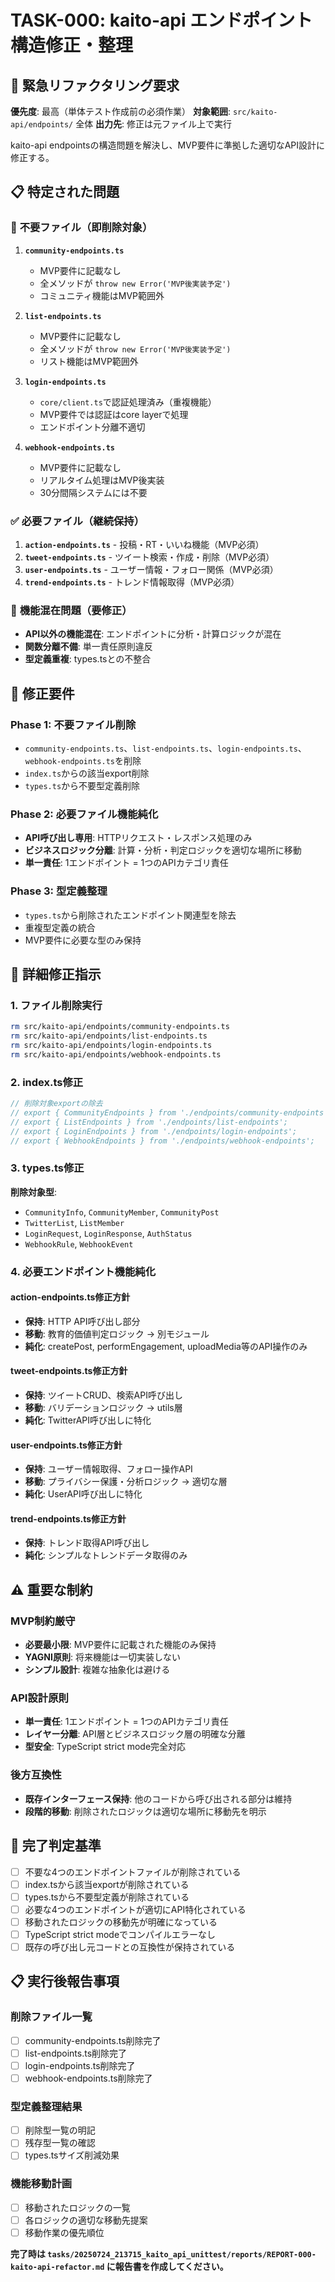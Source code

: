 # TASK-000: kaito-api エンドポイント構造修正・整理

## 🚨 **緊急リファクタリング要求**

**優先度**: 最高（単体テスト作成前の必須作業）
**対象範囲**: `src/kaito-api/endpoints/` 全体
**出力先**: 修正は元ファイル上で実行

kaito-api endpointsの構造問題を解決し、MVP要件に準拠した適切なAPI設計に修正する。

## 📋 **特定された問題**

### 🚫 **不要ファイル（即削除対象）**
1. **`community-endpoints.ts`**
   - MVP要件に記載なし
   - 全メソッドが `throw new Error('MVP後実装予定')`
   - コミュニティ機能はMVP範囲外

2. **`list-endpoints.ts`**
   - MVP要件に記載なし  
   - 全メソッドが `throw new Error('MVP後実装予定')`
   - リスト機能はMVP範囲外

3. **`login-endpoints.ts`**
   - `core/client.ts`で認証処理済み（重複機能）
   - MVP要件では認証はcore layerで処理
   - エンドポイント分離不適切

4. **`webhook-endpoints.ts`**
   - MVP要件に記載なし
   - リアルタイム処理はMVP後実装
   - 30分間隔システムには不要

### ✅ **必要ファイル（継続保持）**
1. **`action-endpoints.ts`** - 投稿・RT・いいね機能（MVP必須）
2. **`tweet-endpoints.ts`** - ツイート検索・作成・削除（MVP必須）
3. **`user-endpoints.ts`** - ユーザー情報・フォロー関係（MVP必須）
4. **`trend-endpoints.ts`** - トレンド情報取得（MVP必須）

### 🔧 **機能混在問題（要修正）**
- **API以外の機能混在**: エンドポイントに分析・計算ロジックが混在
- **関数分離不備**: 単一責任原則違反
- **型定義重複**: types.tsとの不整合

## 🎯 **修正要件**

### Phase 1: 不要ファイル削除
- `community-endpoints.ts`、`list-endpoints.ts`、`login-endpoints.ts`、`webhook-endpoints.ts`を削除
- `index.ts`からの該当export削除
- `types.ts`から不要型定義削除

### Phase 2: 必要ファイル機能純化
- **API呼び出し専用**: HTTPリクエスト・レスポンス処理のみ
- **ビジネスロジック分離**: 計算・分析・判定ロジックを適切な場所に移動
- **単一責任**: 1エンドポイント = 1つのAPIカテゴリ責任

### Phase 3: 型定義整理
- `types.ts`から削除されたエンドポイント関連型を除去
- 重複型定義の統合
- MVP要件に必要な型のみ保持

## 📝 **詳細修正指示**

### 1. ファイル削除実行
```bash
rm src/kaito-api/endpoints/community-endpoints.ts
rm src/kaito-api/endpoints/list-endpoints.ts  
rm src/kaito-api/endpoints/login-endpoints.ts
rm src/kaito-api/endpoints/webhook-endpoints.ts
```

### 2. index.ts修正
```typescript
// 削除対象exportの除去
// export { CommunityEndpoints } from './endpoints/community-endpoints';
// export { ListEndpoints } from './endpoints/list-endpoints';
// export { LoginEndpoints } from './endpoints/login-endpoints';
// export { WebhookEndpoints } from './endpoints/webhook-endpoints';
```

### 3. types.ts修正
**削除対象型**:
- `CommunityInfo`, `CommunityMember`, `CommunityPost`
- `TwitterList`, `ListMember`
- `LoginRequest`, `LoginResponse`, `AuthStatus`
- `WebhookRule`, `WebhookEvent`

### 4. 必要エンドポイント機能純化

#### action-endpoints.ts修正方針
- **保持**: HTTP API呼び出し部分
- **移動**: 教育的価値判定ロジック → 別モジュール
- **純化**: createPost, performEngagement, uploadMedia等のAPI操作のみ

#### tweet-endpoints.ts修正方針
- **保持**: ツイートCRUD、検索API呼び出し
- **移動**: バリデーションロジック → utils層
- **純化**: TwitterAPI呼び出しに特化

#### user-endpoints.ts修正方針  
- **保持**: ユーザー情報取得、フォロー操作API
- **移動**: プライバシー保護・分析ロジック → 適切な層
- **純化**: UserAPI呼び出しに特化

#### trend-endpoints.ts修正方針
- **保持**: トレンド取得API呼び出し
- **純化**: シンプルなトレンドデータ取得のみ

## ⚠️ **重要な制約**

### MVP制約厳守
- **必要最小限**: MVP要件に記載された機能のみ保持
- **YAGNI原則**: 将来機能は一切実装しない
- **シンプル設計**: 複雑な抽象化は避ける

### API設計原則
- **単一責任**: 1エンドポイント = 1つのAPIカテゴリ責任
- **レイヤー分離**: API層とビジネスロジック層の明確な分離
- **型安全**: TypeScript strict mode完全対応

### 後方互換性
- **既存インターフェース保持**: 他のコードから呼び出される部分は維持
- **段階的移動**: 削除されたロジックは適切な場所に移動先を明示

## 🎯 **完了判定基準**

- [ ] 不要な4つのエンドポイントファイルが削除されている
- [ ] index.tsから該当exportが削除されている
- [ ] types.tsから不要型定義が削除されている
- [ ] 必要な4つのエンドポイントが適切にAPI特化されている
- [ ] 移動されたロジックの移動先が明確になっている
- [ ] TypeScript strict modeでコンパイルエラーなし
- [ ] 既存の呼び出し元コードとの互換性が保持されている

## 📋 **実行後報告事項**

### 削除ファイル一覧
- [ ] community-endpoints.ts削除完了
- [ ] list-endpoints.ts削除完了  
- [ ] login-endpoints.ts削除完了
- [ ] webhook-endpoints.ts削除完了

### 型定義整理結果
- [ ] 削除型一覧の明記
- [ ] 残存型一覧の確認
- [ ] types.tsサイズ削減効果

### 機能移動計画
- [ ] 移動されたロジックの一覧
- [ ] 各ロジックの適切な移動先提案
- [ ] 移動作業の優先順位

**完了時は `tasks/20250724_213715_kaito_api_unittest/reports/REPORT-000-kaito-api-refactor.md` に報告書を作成してください。**
